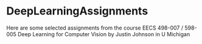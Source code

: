 # DeepLearningAssignments
Here are some selected assignments from the course EECS 498-007 / 598-005 Deep Learning for Computer Vision by Justin Johnson in U Michigan
